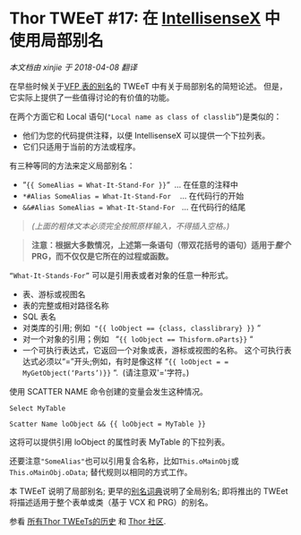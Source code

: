 ﻿Thor TWEeT #17: 在 <a href="https://github.com/VFPX/IntelliSenseX" target="_blank">IntellisenseX</a> 中使用局部别名
===
_本文档由 xinjie 于 2018-04-08 翻译_

在早些时候关于[VFP 表的别名](Tweet_15.md)的 TWEeT 中有关于局部别名的简短论述。 但是，它实际上提供了一些值得讨论的有价值的功能。

在两个方面它和 Local 语句(`"Local name as class of classlib”`)是类似的：

*   他们为您的代码提供注释，以便 IntellisenseX 可以提供一个下拉列表。
*   它们只适用于当前的方法或程序。

有三种等同的方法来定义局部别名：

* “`{{ SomeAlias = What-It-Stand-For }}`“  … 在任意的注释中
* `*#Alias SomeAlias = What-It-Stand-For`    … 在代码行的开始
* `&&#Alias SomeAlias = What-It-Stand-For`   … 在代码行的结尾

> _(上面的粗体文本必须完全按照原样输入，不得插入空格。)_

> **注意：根据大多数情况，上述第一条语句（带双花括号的语句）适用于*整个* PRG，而不仅仅是它所在的过程或函数。**

`“What-It-Stands-For”` 可以是引用表或者对象的任意一种形式。

*   表、游标或视图名
*   表的完整或相对路径名称
*   SQL 表名
*   对类库的引用; 例如  `"{{ loObject == {class, classlibrary} }}` “
*   对一个对象的引用；例如   “`{{ loObject == Thisform.oParts}}` “
*   一个可执行表达式，它返回一个对象或表，游标或视图的名称。 这个可执行表达式必须以“=”开头;例如，有时是像这样 “`{{ loObject = = MyGetObject(‘Parts’)}}` “.  (请注意双'='字符。)

使用 SCATTER NAME 命令创建的变量会发生这种情况。

```foxpro
Select MyTable

Scatter Name loObject && {{ loObject = MyTable }}
```

这将可以提供引用 loObject 的属性时表 MyTable 的下拉列表。

还要注意`"SomeAlias"`也可以引用复合名称，比如`This.oMainObj`或`This.oMainObj.oData`; 替代规则以相同的方式工作。

本 TWEeT 说明了局部别名; 更早的[别名词典](Tweet_15.md)说明了全局别名; 即将推出的 TWEet 将描述适用于整个表单或类（基于 VCX 和 PRG）的别名。

参看 [所有Thor TWEeTs的历史](../TWEeTs.md) 和 [Thor 社区](https://groups.google.com/forum/?fromgroups#!forum/FoxProThor).
